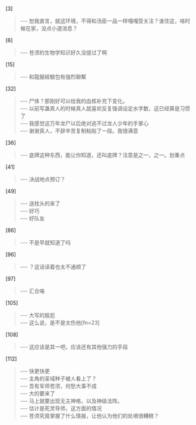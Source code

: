 
[3] 
>--- 恕我直言，就这环境，不得和汤臣一品一样嘎嘎受关注？谁住这，啥时候在家，没点小道消息？<br>

[6] 
>--- 苍须的生物学知识好久没提过了啊<br>

[15] 
>--- 和龍服經驗包有強烈聯繫<br>

[32] 
>--- 尸体？那刚好可以给我的血核补充下变化。<br>
>--- 以前写蛊真人的时候真人就喜欢反复强调设定水字数，这已经算是习惯了<br>
>--- 我感觉这万年龙尸以后绝对逃不过龙人少年的手掌心<br>
>--- 谢谢真人，不辞辛苦复制粘贴了一段。我很满意<br>

[36] 
>--- 底牌这种东西，能让你知道，还叫底牌？注意是之一，之一。划重点<br>

[41] 
>--- 决战地点预订？<br>

[49] 
>--- 送枕头的来了<br>
>--- 好巧<br>
>--- 好队友<br>

[86] 
>--- 不是早就知道了吗<br>

[96] 
>--- ？这话读着也太不通顺了<br>

[97] 
>--- 汇合咯<br>

[105] 
>--- 大写的尴尬<br>
>--- 这么说，是不是太伤他[fn=23]<br>

[108] 
>--- 这应该是其一吧，应该还有其他强力的手段<br>

[112] 
>--- 快更快更<br>
>--- 主角的圣域种子被人看上了？<br>
>--- 吾有军师苍须，何愁大事不成<br>
>--- 大的要来了<br>
>--- 马上就要出现无主神格，以及神级法阵。<br>
>--- 估计是死灵导师，这方面的情况<br>
>--- 苍须究竟掌握了什么情报，让他认为他们的处境很糟糕？<br>
